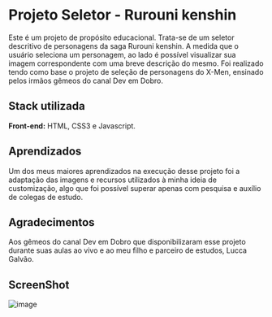  # Projeto Seletor - Rurouni kenshin

Este é um projeto de propósito educacional. Trata-se de um seletor descritivo de personagens da saga Rurouni kenshin. A medida que o usuário seleciona um personagem, ao lado é possível visualizar sua imagem correspondente com uma breve descrição do mesmo. 
Foi realizado tendo como base o projeto de seleção de personagens do X-Men, ensinado pelos irmãos gêmeos do canal Dev em Dobro.  

## Stack utilizada

**Front-end:** HTML, CSS3 e Javascript.




## Aprendizados

Um dos meus maiores aprendizados na execução desse projeto foi a adaptação das imagens e recursos utilizados à minha ideia de customização, algo que foi possível superar apenas com pesquisa e auxílio de colegas de estudo. 

## Agradecimentos

Aos gêmeos do canal Dev em Dobro que disponibilizaram esse projeto durante suas aulas ao vivo e ao meu filho e parceiro de estudos, Lucca Galvão. 

## ScreenShot

![image](https://github.com/BelissaVanessa/Projeto-Rurouni-Kenshin/assets/139670185/ddaf8667-3931-4940-bc5d-1facf9dacf45)

 
 
 
